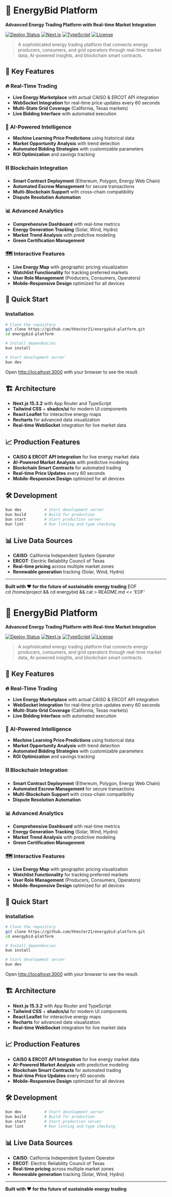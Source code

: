 # 🔋 EnergyBid Platform

**Advanced Energy Trading Platform with Real-time Market Integration**

[![Deploy Status](https://img.shields.io/badge/deployment-ready-green.svg)]()
[![Next.js](https://img.shields.io/badge/Next.js-15.3.2-blue.svg)](https://nextjs.org/)
[![TypeScript](https://img.shields.io/badge/TypeScript-5.8.3-blue.svg)](https://www.typescriptlang.org/)
[![License](https://img.shields.io/badge/license-MIT-green.svg)]()

> A sophisticated energy trading platform that connects energy producers, consumers, and grid operators through real-time market data, AI-powered insights, and blockchain smart contracts.

## 🌟 **Key Features**

### 🔥 **Real-Time Trading**
- **Live Energy Marketplace** with actual CAISO & ERCOT API integration
- **WebSocket Integration** for real-time price updates every 60 seconds
- **Multi-State Grid Coverage** (California, Texas markets)
- **Live Bidding Interface** with automated execution

### 🤖 **AI-Powered Intelligence**
- **Machine Learning Price Predictions** using historical data
- **Market Opportunity Analysis** with trend detection
- **Automated Bidding Strategies** with customizable parameters
- **ROI Optimization** and savings tracking

### ⛓️ **Blockchain Integration**
- **Smart Contract Deployment** (Ethereum, Polygon, Energy Web Chain)
- **Automated Escrow Management** for secure transactions
- **Multi-Blockchain Support** with cross-chain compatibility
- **Dispute Resolution Automation**

### 📊 **Advanced Analytics**
- **Comprehensive Dashboard** with real-time metrics
- **Energy Generation Tracking** (Solar, Wind, Hydro)
- **Market Trend Analysis** with predictive modeling
- **Green Certification Management**

### 🗺️ **Interactive Features**
- **Live Energy Map** with geographic pricing visualization
- **Watchlist Functionality** for tracking preferred markets
- **User Role Management** (Producers, Consumers, Operators)
- **Mobile-Responsive Design** optimized for all devices

## 🚀 **Quick Start**

### **Installation**

```bash
# Clone the repository
git clone https://github.com/hhester21/energybid-platform.git
cd energybid-platform

# Install dependencies
bun install

# Start development server
bun dev
```

Open [http://localhost:3000](http://localhost:3000) with your browser to see the result.

## 🏗️ **Architecture**

- **Next.js 15.3.2** with App Router and TypeScript
- **Tailwind CSS** + **shadcn/ui** for modern UI components
- **React Leaflet** for interactive energy maps
- **Recharts** for advanced data visualization
- **Real-time WebSocket** integration for live market data

## 📈 **Production Features**

- **CAISO & ERCOT API Integration** for live energy market data
- **AI-Powered Market Analysis** with predictive modeling
- **Blockchain Smart Contracts** for automated trading
- **Real-time Price Updates** every 60 seconds
- **Mobile-Responsive Design** optimized for all devices

## 🛠️ **Development**

```bash
bun dev          # Start development server
bun build        # Build for production
bun start        # Start production server
bun lint         # Run linting and type checking
```

## 📊 **Live Data Sources**

- **CAISO**: California Independent System Operator
- **ERCOT**: Electric Reliability Council of Texas
- **Real-time pricing** across multiple market zones
- **Renewable generation** tracking (Solar, Wind, Hydro)

---

**Built with ❤️ for the future of sustainable energy trading**
EOF  
cd /home/project && cd energybid && cat > README.md << 'EOF'
# 🔋 EnergyBid Platform

**Advanced Energy Trading Platform with Real-time Market Integration**

[![Deploy Status](https://img.shields.io/badge/deployment-ready-green.svg)]()
[![Next.js](https://img.shields.io/badge/Next.js-15.3.2-blue.svg)](https://nextjs.org/)
[![TypeScript](https://img.shields.io/badge/TypeScript-5.8.3-blue.svg)](https://www.typescriptlang.org/)
[![License](https://img.shields.io/badge/license-MIT-green.svg)]()

> A sophisticated energy trading platform that connects energy producers, consumers, and grid operators through real-time market data, AI-powered insights, and blockchain smart contracts.

## 🌟 **Key Features**

### 🔥 **Real-Time Trading**
- **Live Energy Marketplace** with actual CAISO & ERCOT API integration
- **WebSocket Integration** for real-time price updates every 60 seconds
- **Multi-State Grid Coverage** (California, Texas markets)
- **Live Bidding Interface** with automated execution

### 🤖 **AI-Powered Intelligence**
- **Machine Learning Price Predictions** using historical data
- **Market Opportunity Analysis** with trend detection
- **Automated Bidding Strategies** with customizable parameters
- **ROI Optimization** and savings tracking

### ⛓️ **Blockchain Integration**
- **Smart Contract Deployment** (Ethereum, Polygon, Energy Web Chain)
- **Automated Escrow Management** for secure transactions
- **Multi-Blockchain Support** with cross-chain compatibility
- **Dispute Resolution Automation**

### 📊 **Advanced Analytics**
- **Comprehensive Dashboard** with real-time metrics
- **Energy Generation Tracking** (Solar, Wind, Hydro)
- **Market Trend Analysis** with predictive modeling
- **Green Certification Management**

### 🗺️ **Interactive Features**
- **Live Energy Map** with geographic pricing visualization
- **Watchlist Functionality** for tracking preferred markets
- **User Role Management** (Producers, Consumers, Operators)
- **Mobile-Responsive Design** optimized for all devices

## 🚀 **Quick Start**

### **Installation**

```bash
# Clone the repository
git clone https://github.com/hhester21/energybid-platform.git
cd energybid-platform

# Install dependencies
bun install

# Start development server
bun dev
```

Open [http://localhost:3000](http://localhost:3000) with your browser to see the result.

## 🏗️ **Architecture**

- **Next.js 15.3.2** with App Router and TypeScript
- **Tailwind CSS** + **shadcn/ui** for modern UI components
- **React Leaflet** for interactive energy maps
- **Recharts** for advanced data visualization
- **Real-time WebSocket** integration for live market data

## 📈 **Production Features**

- **CAISO & ERCOT API Integration** for live energy market data
- **AI-Powered Market Analysis** with predictive modeling
- **Blockchain Smart Contracts** for automated trading
- **Real-time Price Updates** every 60 seconds
- **Mobile-Responsive Design** optimized for all devices

## 🛠️ **Development**

```bash
bun dev          # Start development server
bun build        # Build for production
bun start        # Start production server
bun lint         # Run linting and type checking
```

## 📊 **Live Data Sources**

- **CAISO**: California Independent System Operator
- **ERCOT**: Electric Reliability Council of Texas
- **Real-time pricing** across multiple market zones
- **Renewable generation** tracking (Solar, Wind, Hydro)

---

**Built with ❤️ for the future of sustainable energy trading**
